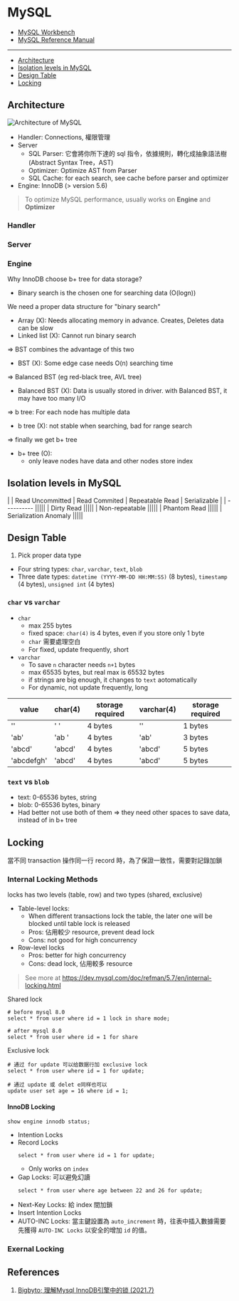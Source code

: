# MySQL

- [MySQL Workbench](./mysql-workbench/)
- [MySQL Reference Manual](./mysql-reference-manual)

---

- [Architecture](#architecture)
- [Isolation levels in MySQL](#isolation-levels-in-mysql)
- [Design Table](#design-table)
- [Locking](#locking)

## Architecture

![Architecture of MySQL](https://media.geeksforgeeks.org/wp-content/uploads/20210211183907/MySQLArchi.png)

- Handler: Connections, 權限管理
- Server
  - SQL Parser: 它會將你所下達的 sql 指令，依據規則，轉化成抽象語法樹(Abstract Syntax Tree，AST)
  - Optimizer: Optimize AST from Parser
  - SQL Cache: for each search, see cache before parser and optimizer
- Engine: InnoDB (> version 5.6)

> To optimize MySQL performance, usually works on **Engine** and **Optimizer**

### Handler

### Server

### Engine

Why InnoDB choose b+ tree for data storage?

-  Binary search is the chosen one for searching data (O(logn))

We need a proper data structure for "binary search"

- Array (X): Needs allocating memory in advance. Creates, Deletes data can be slow
- Linked list (X): Cannot run binary search

=> BST combines the advantage of this two

- BST (X): Some edge case needs O(n) searching time

=> Balanced BST (eg red-black tree, AVL tree)

- Balanced BST (X): Data is usually stored in driver. with Balanced BST, it may have too many I/O

=> b tree: For each node has multiple data

- b tree (X): not stable when searching, bad for range search

=> finally we get b+ tree

- b+ tree (O):
  - only leave nodes have data and other nodes store index

## Isolation levels in MySQL

|  | Read Uncommitted | Read Commited | Repeatable Read | Serializable |
| ---------- |||||
| Dirty Read |||||
| Non-repeatable |||||
| Phantom Read |||||
| Serialization Anomaly |||||

## Design Table

1. Pick proper data type
  - Four string types: `char`, `varchar`, `text`, `blob`
  - Three date types: `datetime (YYYY-MM-DD HH:MM:SS)` (8 bytes), `timestamp` (4 bytes), `unsigned int` (4 bytes)


### `char` vs `varchar`

- `char`
  - max 255 bytes
  - fixed space: `char(4)` is 4 bytes, even if you store only 1 byte
  - `char` 需要處理空白
  - For fixed, update frequently, short
- `varchar`
  - To save `n` character needs `n+1` bytes
  - max 65535 bytes, but real max is 65532 bytes
  - if strings are big enough, it changes to `text` aotomatically
  - For dynamic, not update frequently, long

| value      | char(4) | storage required | varchar(4) | storage required |
| ---------- | ------- | ---------------- | ---------- | ---------------- |
| ''         | '    '  | 4 bytes          | ''         | 1 bytes          |
| 'ab'       | 'ab  '  | 4 bytes          | 'ab'       | 3 bytes          |
| 'abcd'     | 'abcd'  | 4 bytes          | 'abcd'     | 5 bytes          |
| 'abcdefgh' | 'abcd'  | 4 bytes          | 'abcd'     | 5 bytes          |


### `text` vs `blob`

- text: 0-65536 bytes, string
- blob: 0-65536 bytes, binary
- Had better not use both of them => they need other spaces to save data, instead of in b+ tree


## Locking

當不同 transaction 操作同一行 record 時，為了保證一致性，需要對記錄加鎖

### Internal Locking Methods

locks has two levels (table, row) and two types (shared, exclusive)

- Table-level locks: 
  - When different transactions lock the table, the later one will be blocked until table lock is released
  - Pros: 佔用較少 resource, prevent dead lock
  - Cons: not good for high concurrency
- Row-level locks
  - Pros: better for high concurrency
  - Cons: dead lock, 佔用較多 resource
  
> See more at https://dev.mysql.com/doc/refman/5.7/en/internal-locking.html

Shared lock

```mysql
# before mysql 8.0
select * from user where id = 1 lock in share mode;
  
# after mysql 8.0
select * from user where id = 1 for share
```

Exclusive lock

```mysql
# 通过 for update 可以给数据行加 exclusive lock
select * from user where id = 1 for update;
  
# 通过 update 或 delet e同样也可以
update user set age = 16 where id = 1;
```

#### InnoDB Locking

```mysql
show engine innodb status;
```

- Intention Locks
- Record Locks
  ```mysql
  select * from user where id = 1 for update;
  ```
  - Only works on `index`
- Gap Locks: 可以避免幻讀
  ```mysql
  select * from user where age between 22 and 26 for update;
  ```
- Next-Key Locks: 給 index 間加鎖
- Insert Intention Locks
- AUTO-INC Locks: 當主鍵設置為 `auto_increment` 時，往表中插入數據需要先獲得 `AUTO-INC Locks` 以安全的增加 `id` 的值。

### Exernal Locking

## References

1. [Bigbyto; 理解Mysql InnoDB引擎中的锁 (2021.7)](https://wiyi.org/mysql-innodb-locking.html)

